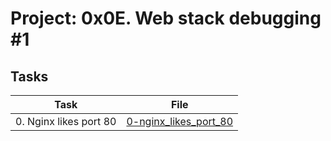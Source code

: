# Project: 0x0E. Web stack debugging #1

## Tasks

| Task | File |
| ---- | ---- |
| 0. Nginx likes port 80 | [0-nginx_likes_port_80](./0-nginx_likes_port_80) |

